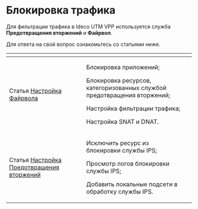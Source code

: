 # Блокировка трафика

Для фильтрации трафика в Ideco UTM VPP используется служба **Предотвращения вторжений** и **Файрвол**.

Для ответа на свой вопрос ознакомьтесь со статьями ниже.

<table data-view="cards"><thead><tr><th></th><th></th><th></th></tr></thead><tbody><tr><td>Статья <a href="firewall.md">Настройка Файрвола</a></td><td><p></p><p>Блокировка приложений;</p><p>Блокировка ресурсов, категоризованных службой предотвращения вторжений;</p><p>Настройка фильтрации трафика;</p><p>Настройка SNAT и DNAT.</p></td><td></td></tr><tr><td>Статья <a href="ips.md">Настройка Предотвращения вторжений</a></td><td><p>Исключить ресурс из блокировки службы IPS;</p><p>Просмотр логов блокировки службы IPS;</p><p>Добавить локальные подсети в обработку службы IPS.</p></td><td></td></tr></tbody></table>
